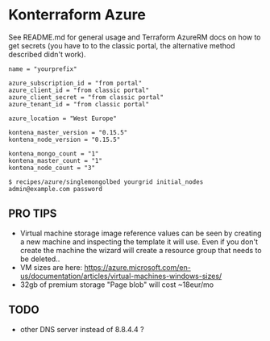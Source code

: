 # Konterraform Azure

See README.md for general usage and Terraform AzureRM docs on how to get secrets (you have to to the classic portal, the alternative method described didn't work).

```
name = "yourprefix"

azure_subscription_id = "from portal"
azure_client_id = "from classic portal"
azure_client_secret = "from classic portal"
azure_tenant_id = "from classic portal"

azure_location = "West Europe"

kontena_master_version = "0.15.5"
kontena_node_version = "0.15.5"

kontena_mongo_count = "1"
kontena_master_count = "1"
kontena_node_count = "3"
```

```
$ recipes/azure/singlemongolbed yourgrid initial_nodes admin@example.com password
```

## PRO TIPS
- Virtual machine storage image reference values can be seen by creating a new machine and inspecting the template it will use. Even if you don't create the machine the wizard will create a resource group that needs to be deleted..
- VM sizes are here: https://azure.microsoft.com/en-us/documentation/articles/virtual-machines-windows-sizes/
- 32gb of premium storage "Page blob" will cost ~18eur/mo

## TODO
- other DNS server instead of 8.8.4.4 ?
